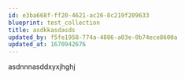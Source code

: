 ```yaml
---
id: e3ba668f-ff20-4621-ac26-8c219f209633
blueprint: test_collection
title: asdkkasdasds
updated_by: f5fe1958-774a-4886-a03e-0b74ece8600a
updated_at: 1670942676
---
```

asdnnnasddxyxjhghj